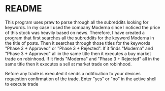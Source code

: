 # README
This program uses praw to parse through all the subreddits looking for keywords. 
In my case I used the company Moderna since I noticed the price of this stock was heavily based on news. 
Therefore, I have created a program that first searches all the subreddits for the keyword Moderna in the title of posts. Then it searches through those titles for the keywords "Phase 3 + Approved" or "Phase 3 + Rejected". 
If it finds "Moderna" and "Phase 3 + Approved" all in the same title then it executes a buy market trade on robinhood. 
If it finds "Moderna" and "Phase 3 + Rejected" all in the same title then it executes a sell at market trade on robinhood.

Before any trade is executed it sends a notification to your devices requestion confirmation of the trade. 
Enter "yes" or "no" in the active shell to execute trade 
